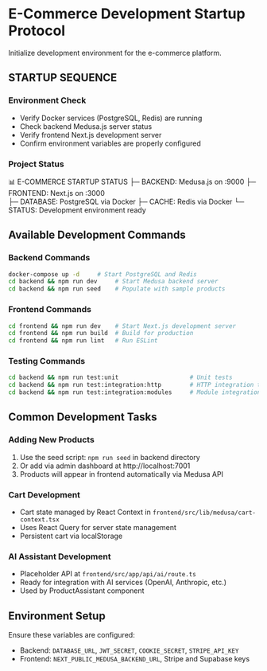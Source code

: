 # E-Commerce Development Startup Protocol

Initialize development environment for the e-commerce platform.

## STARTUP SEQUENCE

### Environment Check
- Verify Docker services (PostgreSQL, Redis) are running
- Check backend Medusa.js server status
- Verify frontend Next.js development server
- Confirm environment variables are properly configured

### Project Status
📊 E-COMMERCE STARTUP STATUS
├─ BACKEND: Medusa.js on :9000
├─ FRONTEND: Next.js on :3000  
├─ DATABASE: PostgreSQL via Docker
├─ CACHE: Redis via Docker
└─ STATUS: Development environment ready

## Available Development Commands

### Backend Commands
```bash
docker-compose up -d     # Start PostgreSQL and Redis
cd backend && npm run dev     # Start Medusa backend server
cd backend && npm run seed    # Populate with sample products
```

### Frontend Commands  
```bash
cd frontend && npm run dev    # Start Next.js development server
cd frontend && npm run build  # Build for production
cd frontend && npm run lint   # Run ESLint
```

### Testing Commands
```bash
cd backend && npm run test:unit                    # Unit tests
cd backend && npm run test:integration:http        # HTTP integration tests
cd backend && npm run test:integration:modules     # Module integration tests
```

## Common Development Tasks

### Adding New Products
1. Use the seed script: `npm run seed` in backend directory
2. Or add via admin dashboard at http://localhost:7001
3. Products will appear in frontend automatically via Medusa API

### Cart Development
- Cart state managed by React Context in `frontend/src/lib/medusa/cart-context.tsx`
- Uses React Query for server state management
- Persistent cart via localStorage

### AI Assistant Development
- Placeholder API at `frontend/src/app/api/ai/route.ts`
- Ready for integration with AI services (OpenAI, Anthropic, etc.)
- Used by ProductAssistant component

## Environment Setup
Ensure these variables are configured:
- Backend: `DATABASE_URL`, `JWT_SECRET`, `COOKIE_SECRET`, `STRIPE_API_KEY`
- Frontend: `NEXT_PUBLIC_MEDUSA_BACKEND_URL`, Stripe and Supabase keys